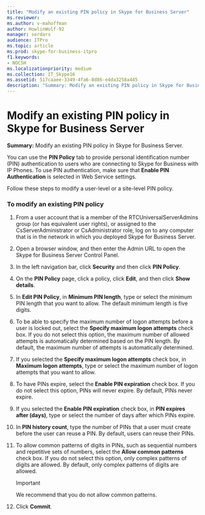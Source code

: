 ```yaml
---
title: "Modify an existing PIN policy in Skype for Business Server"
ms.reviewer: 
ms.author: v-mahoffman
author: HowlinWolf-92
manager: serdars
audience: ITPro
ms.topic: article
ms.prod: skype-for-business-itpro
f1.keywords:
- NOCSH
ms.localizationpriority: medium
ms.collection: IT_Skype16
ms.assetid: 517caaee-3349-4fa6-8d86-e4da3258a445
description: "Summary: Modify an existing PIN policy in Skype for Business Server."
---
```


# Modify an existing PIN policy in Skype for Business Server
 
**Summary:** Modify an existing PIN policy in Skype for Business Server.
  
You can use the **PIN Policy** tab to provide personal identification number (PIN) authentication to users who are connecting to Skype for Business with IP Phones. To use PIN authentication, make sure that **Enable PIN Authentication** is selected in Web Service settings.
  
Follow these steps to modify a user-level or a site-level PIN policy. 
  
### To modify an existing PIN policy

1.  From a user account that is a member of the RTCUniversalServerAdmins group (or has equivalent user rights), or assigned to the CsServerAdministrator or CsAdministrator role, log on to any computer that is in the network in which you deployed Skype for Business Server.
    
2. Open a browser window, and then enter the Admin URL to open the Skype for Business Server Control Panel. 
    
3. In the left navigation bar, click **Security** and then click **PIN Policy**.
    
4. On the **PIN Policy** page, click a policy, click **Edit**, and then click **Show details**.
    
5. In **Edit PIN Policy**, in **Minimum PIN length**, type or select the minimum PIN length that you want to allow. The default minimum length is five digits.
    
6. To be able to specify the maximum number of logon attempts before a user is locked out, select the **Specify maximum logon attempts** check box. If you do not select this option, the maximum number of allowed attempts is automatically determined based on the PIN length. By default, the maximum number of attempts is automatically determined.
    
7. If you selected the **Specify maximum logon attempts** check box, in **Maximum logon attempts**, type or select the maximum number of logon attempts that you want to allow.
    
8. To have PINs expire, select the **Enable PIN expiration** check box. If you do not select this option, PINs will never expire. By default, PINs never expire.
    
9. If you selected the **Enable PIN expiration** check box, in **PIN expires after (days)**, type or select the number of days after which PINs expire.
    
10. In **PIN history count**, type the number of PINs that a user must create before the user can reuse a PIN. By default, users can reuse their PINs.
    
11. To allow common patterns of digits in PINs, such as sequential numbers and repetitive sets of numbers, select the **Allow common patterns** check box. If you do not select this option, only complex patterns of digits are allowed. By default, only complex patterns of digits are allowed.
    
    > [!IMPORTANT]
    > We recommend that you do not allow common patterns. 
  
12. Click **Commit**.
    

